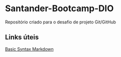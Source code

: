 # Santander-Bootcamp-DIO
Repositório criado para o desafio de projeto Git/GitHub

## Links úteis
[Basic Syntax Markdown](https://www.markdownguide.org/basic-syntax/)
